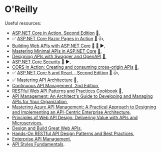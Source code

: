 # O'Reilly

Useful resources:

- [ASP.NET Core in Action, Second Edition](https://learning.oreilly.com/library/view/asp-net-core-in/9781617298301/) [:file_folder:](https://github.com/andrewlock/asp-dot-net-core-in-action-2e),
- ✅ [ASP.NET Core Razor Pages in Action](https://learning.oreilly.com/library/view/asp-net-core-razor/9781617299988/) [:file_folder:](https://github.com/mikebrind/Razor-Pages-In-Action) :+1:,
- [Building Web APIs with ASP.NET Core](https://learning.oreilly.com/library/view/building-web-apis/9781633439481/) [:file_folder:](https://www.manning.com/downloads/2479) [:file_folder:](https://github.com/Darkseal/ASP.NET-Core-Web-API) ▶️,
- [Mastering Minimal APIs in ASP.NET Core](https://learning.oreilly.com/library/view/mastering-minimal-apis/9781803237824/) [📁](https://github.com/PacktPublishing/Minimal-APIs-in-ASP.NET-Core-6),
- [Designing APIs with Swagger and OpenAPI](https://learning.oreilly.com/library/view/designing-apis-with/9781617296284/) [📁](https://designapis.com/),
- [ASP.NET Core Security](https://learning.oreilly.com/library/view/asp-net-core-security/9781633439986/) [:file_folder:](https://www.manning.com/downloads/2371) ▶️,
- [CORS in Action: Creating and consuming cross-origin APIs](https://learning.oreilly.com/library/view/cors-in-action/9781617291821/) [📁](https://github.com/monsur/CORSinAction),
- ✅ [ASP.NET Core 5 and React - Second Edition](https://learning.oreilly.com/library/view/asp-net-core-5/9781800206168/) [:file_folder:](https://github.com/PacktPublishing/ASP.NET-Core-5-and-React-Second-Edition) :+1:,
- ✅ [Mastering API Architecture](https://learning.oreilly.com/library/view/mastering-api-architecture/9781492090625/) [📁](https://github.com/masteringapi),
- [Continuous API Management, 2nd Edition](https://learning.oreilly.com/library/view/continuous-api-management/9781098103514/),
- [RESTful Web API Patterns and Practices Cookbook](https://learning.oreilly.com/library/view/restful-web-api/9781098106737/) [📁](http://www.webapicookbook.com/),
- [API Management: An Architect's Guide to Developing and Managing APIs for Your Organization](https://learning.oreilly.com/library/view/api-management-an/9781484213056/),
- [Mastering Azure API Management: A Practical Approach to Designing and Implementing an API-Centric Enterprise Architecture](https://learning.oreilly.com/library/view/mastering-azure-api/9781484280119/),
- [Principles of Web API Design: Delivering Value with APIs and Microservices](https://learning.oreilly.com/library/view/principles-of-web/9780137355754/),
- [Design and Build Great Web APIs](https://learning.oreilly.com/library/view/design-and-build/9781680508123/),
- [Hands-On RESTful API Design Patterns and Best Practices](https://learning.oreilly.com/library/view/hands-on-restful-api/9781788992664/),
- [Enterprise API Management](https://learning.oreilly.com/library/view/enterprise-api-management/9781787284432/),
- [API Styles Fundamentals](https://learning.oreilly.com/live-events/api-styles-fundamentals/0636920078591/).
